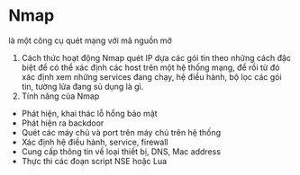 # **Nmap**
là một công cụ quét mạng với mã nguồn mở

1. Cách thức hoạt động
Nmap quét IP dựa các gói tin theo những cách đặc biệt để có thể xác định các host trên một hệ thống mạng, để rồi từ đó xác định xem những services đang chạy, hệ điều hành, bộ lọc các gói tin, tường lửa đang sủ dụng là gì.
2. Tính năng của Nmap
- Phát hiện, khai thác lỗ hổng bảo mật
- Phát hiện ra backdoor
- Quét các máy chủ và port trên máy chủ trên hệ thống
- Xác định hệ điều hành, service, firewall
- Cung cấp thông tin về loại thiết bị, DNS, Mac address
- Thực thi các đoạn script NSE hoặc Lua
